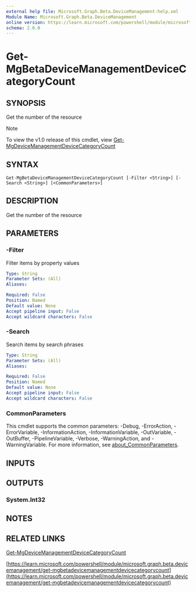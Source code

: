 ```yaml
---
external help file: Microsoft.Graph.Beta.DeviceManagement-help.xml
Module Name: Microsoft.Graph.Beta.DeviceManagement
online version: https://learn.microsoft.com/powershell/module/microsoft.graph.beta.devicemanagement/get-mgbetadevicemanagementdevicecategorycount
schema: 2.0.0
---
```


# Get-MgBetaDeviceManagementDeviceCategoryCount

## SYNOPSIS
Get the number of the resource

> [!NOTE]
> To view the v1.0 release of this cmdlet, view [Get-MgDeviceManagementDeviceCategoryCount](/powershell/module/Microsoft.Graph.DeviceManagement/Get-MgDeviceManagementDeviceCategoryCount?view=graph-powershell-1.0)

## SYNTAX

```
Get-MgBetaDeviceManagementDeviceCategoryCount [-Filter <String>] [-Search <String>] [<CommonParameters>]
```

## DESCRIPTION
Get the number of the resource

## PARAMETERS

### -Filter
Filter items by property values

```yaml
Type: String
Parameter Sets: (All)
Aliases:

Required: False
Position: Named
Default value: None
Accept pipeline input: False
Accept wildcard characters: False
```

### -Search
Search items by search phrases

```yaml
Type: String
Parameter Sets: (All)
Aliases:

Required: False
Position: Named
Default value: None
Accept pipeline input: False
Accept wildcard characters: False
```

### CommonParameters
This cmdlet supports the common parameters: -Debug, -ErrorAction, -ErrorVariable, -InformationAction, -InformationVariable, -OutVariable, -OutBuffer, -PipelineVariable, -Verbose, -WarningAction, and -WarningVariable. For more information, see [about_CommonParameters](http://go.microsoft.com/fwlink/?LinkID=113216).

## INPUTS

## OUTPUTS

### System.Int32
## NOTES

## RELATED LINKS
[Get-MgDeviceManagementDeviceCategoryCount](/powershell/module/Microsoft.Graph.DeviceManagement/Get-MgDeviceManagementDeviceCategoryCount?view=graph-powershell-1.0)

[https://learn.microsoft.com/powershell/module/microsoft.graph.beta.devicemanagement/get-mgbetadevicemanagementdevicecategorycount](https://learn.microsoft.com/powershell/module/microsoft.graph.beta.devicemanagement/get-mgbetadevicemanagementdevicecategorycount)




